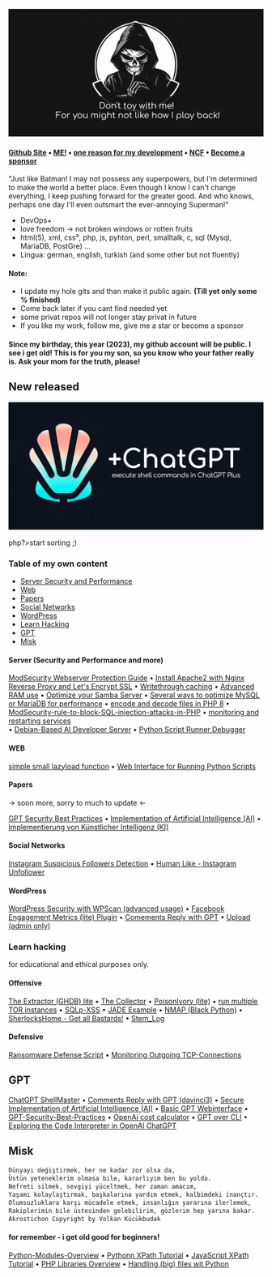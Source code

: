 ![Do not toy with me, for you might not like how I play back](img/volkan_toy.png)

#### [Github Site](https://volkansah.github.io)  • [ME!](https://github.com/VolkanSah/About-Me)  • [one reason for my development](https://jugendamt-deutschland.de) • [NCF](https://github.com/NemesisCyberForce) •  [Become a sponsor](https://github.com/sponsors/VolkanSah)


"Just like Batman! I may not possess any superpowers, but I'm determined to make the world a better place. Even though I know I can't change everything, I keep pushing forward for the greater good. And who knows, perhaps one day I'll even outsmart the ever-annoying Superman!"

- DevOps+ 
- love freedom -> not broken windows or rotten fruits 
- html(5), xml, css³, php, js, pyhton, perl, smalltalk, c, sql (Mysql, MariaDB, PostGre) ...
- Lingua: german, english, turkish (and some other but not fluently)

#### Note:

- I update my hole gits and than make it public again. **(Till yet only some % finished)**
- Come back later if you cant find needed yet
- some privat repos will not longer stay privat in future
- If you like my work, follow me, give me a star or become a sponsor

#### Since my birthday, this year (2023), my github account will be public. I see i get old! This is for you my son, so you know who your father really is. Ask your mom for the truth, please!

## New released
[![ChatGPt Shellmaster](img/chatgpt-shellmaster1.png)](https://github.com/VolkanSah/ChatGPT-ShellMaster)

php?>start sorting ;)
### Table of my own content
- [Server Security and Performance](#server-security-and-performance)
- [Web](#web)
- [Papers](#papers)
- [Social Networks](#social-networks)
- [WordPress](#wordpress)
- [Learn Hacking](#learn-hacking)
- [GPT](#gpt)
- [Misk](#misk)




#### Server (Security and Performance and more)
[ModSecurity Webserver Protection Guide](https://github.com/VolkanSah/ModSecurity-Webserver-Protection-Guide) 
• [Install Apache2 with Nginx Reverse Proxy and Let's Encrypt SSL](https://github.com/VolkanSah/Apache2-with-Nginx-Reverse-Proxy-and-Let-s-Encrypt-SSL-on-Debian-Ubuntu) 
• [Writethrough caching](https://github.com/VolkanSah/writethrough-caching) 
• [Advanced RAM use](https://github.com/VolkanSah/advanced-RAM-use-on-Bash-installed-systems) 
• [Optimize your Samba Server](https://github.com/VolkanSah/optimize-Samba-settings) 
• [Several ways to optimize MySQL or MariaDB for performance](https://github.com/VolkanSah/optimize-MySQL-or-MariaDB) 
• [encode and decode files in PHP 8](https://github.com/VolkanSah/encode-and-decode-php8) 
• [ModSecurity-rule-to-block-SQL-injection-attacks-in-PHP](https://github.com/VolkanSah/ModSecurity-rule-to-block-SQL-injection-attacks-in-PHP) 
• [monitoring and restarting services](https://github.com/VolkanSah/Bash-script-for-monitoring-and-restarting-services)  
• [Debian-Based AI Developer Server](https://github.com/VolkanSah/Debian-Based-AI-Developer-Server) 
• [Python Script Runner Debugger](https://github.com/VolkanSah/Python-Script-Runner-Debugger)

#### WEB
[simple small lazyload function](https://github.com/VolkanSah/simple-lazyload-function) 
• [Web Interface for Running Python Scripts](https://github.com/VolkanSah/Web-Interface-for-Running-Python-Scripts)


#### Papers
-> soon more, sorry to much to update <-

[GPT Security Best Practices](https://github.com/VolkanSah/GPT-Security-Best-Practices) 
• [Implementation of Artificial Intelligence (AI)](https://github.com/VolkanSah/Implementing-AI-Systems-Whitepaper) 
• [Implementierung von Künstlicher Intelligenz (KI)](https://github.com/VolkanSah/Implementierung-von-KI-Systemen-Whitepaper)

#### Social Networks
[Instagram Suspicious Followers Detection](https://github.com/VolkanSah/Instagram-Suspicious-Followers-Detection) • 
[Human Like - Instagram Unfollower](https://github.com/VolkanSah/Human-like-Instagram-Unfollower)

#### WordPress
 [WordPress Security with WPScan (advanced usage)](https://github.com/VolkanSah/wpscan-advanced-use) 
 • [Facebook Engagement Metrics (lite) Plugin](https://github.com/VolkanSah/WP-Facebook-Engagement-Metrics) 
 • [Comements Reply with GPT](https://github.com/VolkanSah/GPT-Comments-Reply-WordPress-Plugin) 
 • [Upload (admin only)](https://github.com/VolkanSah/Media-Upload-only-for-Admins-in-WordPress)

### Learn hacking
for educational and ethical purposes only.
#### Offensive
[The Extractor (GHDB) lite](https://github.com/VolkanSah/The_Extractor.py) 
• [The Collector](https://github.com/VolkanSah/The_Collector.py) 
• [PoisonIvory (lite)](https://github.com/VolkanSah/PoisonIvory-lite) 
• [run multiple TOR instances](https://github.com/VolkanSah/run-multiple-Tor-instances) 
• [SQLp-XSS](https://github.com/VolkanSah/SQLp-EDU) • [JADE Example](https://github.com/VolkanSah/JADE-edu) 
• [NMAP (Black Python)](https://github.com/VolkanSah/NMAP-Black-Python) 
• [SherlocksHome - Get all Bastards!](https://github.com/VolkanSah/SherlocksHome) 
• [Stem_Log](https://github.com/VolkanSah/Stem-local-log.py)
#### Defensive
[Ransomware Defense Script](https://github.com/VolkanSah/Ransomware-Defense-Script-Example/) • 
[Monitoring Outgoing TCP-Connections](https://github.com/VolkanSah/Monitoring-outgoing-connections)

## GPT
[ChatGPT ShellMaster](https://github.com/VolkanSah/ChatGPT-ShellMaster)
 • [Comments Reply with GPT (davinci3)](https://github.com/VolkanSah/GPT-Comments-Reply-WordPress-Plugin)
 • [Secure Implementation of Artificial Intelligence (AI)](https://github.com/VolkanSah/Implementing-AI-Systems-Whitepaper)
 • [Basic GPT Webinterface](https://github.com/VolkanSah/GPT-API-Integration-in-HTML-CSS-with-JS-PHP)
 • [GPT-Security-Best-Practices](https://github.com/VolkanSah/GPT-Security-Best-Practices)
 • [OpenAi cost calculator](https://github.com/VolkanSah/OpenAI-Cost-Calculator)
 • [GPT over CLI](https://github.com/VolkanSah/GPT-over-CLI)
  • [Exploring the Code Interpreter in OpenAI ChatGPT](https://github.com/VolkanSah/The-Code-Interpreter-in-OpenAI-ChatGPT)

 ## Misk
```
Dünyayı değiştirmek, her ne kadar zor olsa da,
Üstün yeteneklerim olmasa bile, kararlıyım ben bu yolda.
Nefreti silmek, sevgiyi yüceltmek, her zaman amacım,
Yaşamı kolaylaştırmak, başkalarına yardım etmek, kalbimdeki inançtır.
Olumsuzluklara karşı mücadele etmek, insanlığın yararına ilerlemek,
Rakiplerimin bile üstesinden gelebilirim, gözlerim hep yarına bakar.
Akrostichon Copyright by Volkan Kücükbudak
```
#### for remember - i get old good for beginners!
[Python-Modules-Overview](https://github.com/VolkanSah/Python-Modules-Overview) 
• [Pythonn XPath Tutorial](https://github.com/VolkanSah/Python-XPath-Tutorial) 
• [JavaScript XPath Tutorial](https://github.com/VolkanSah/JavaScript-XPath-Tutorial) 
• [PHP Libraries Overview](https://github.com/VolkanSah/PHP-Libraries-Overview)
• [Handling (big) files wit Python](https://github.com/VolkanSah/Python-Command-Overview-for-handling-files)




